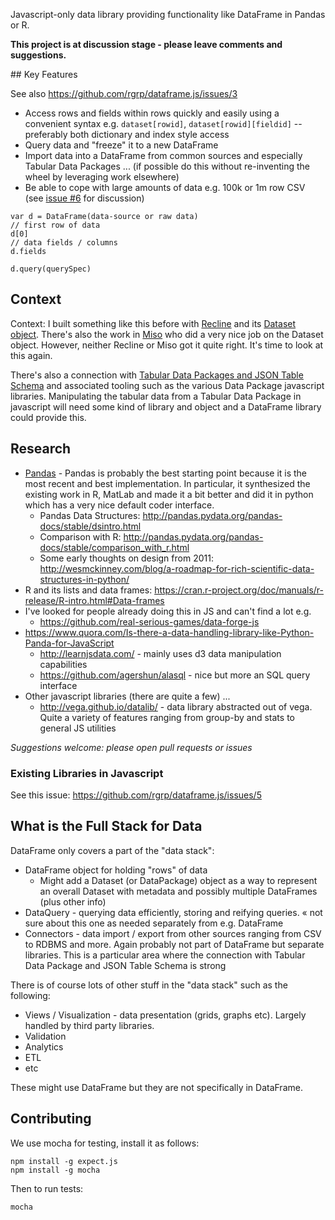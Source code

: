 Javascript-only data library providing functionality like DataFrame in Pandas or R.

**This project is at discussion stage - please leave comments and suggestions.**

## Key Features

See also https://github.com/rgrp/dataframe.js/issues/3

* Access rows and fields within rows quickly and easily using a convenient syntax e.g. `dataset[rowid]`, `dataset[rowid][fieldid]` -- preferably both dictionary and index style access
* Query data and "freeze" it to a new DataFrame
* Import data into a DataFrame from common sources and especially Tabular Data Packages ... (if possible do this without re-inventing the wheel by leveraging work elsewhere)
* Be able to cope with large amounts of data e.g. 100k or 1m row CSV (see [issue #6][iss-6] for discussion)

```
var d = DataFrame(data-source or raw data)
// first row of data
d[0]
// data fields / columns
d.fields

d.query(querySpec)
```

[iss-6]: https://github.com/rgrp/dataframe.js/issues/6

## Context

Context: I built something like this before with [Recline][] and its [Dataset object][recline-dataset]. There's also the work in [Miso][] who did a very nice job on the Dataset object. However, neither Recline or Miso got it quite right. It's time to look at this again.

There's also a connection with [Tabular Data Packages and JSON Table Schema][tdp] and associated tooling such as the various Data Package javascript libraries. Manipulating the tabular data from a Tabular Data Package in javascript will need some kind of library and object and a DataFrame library could provide this.

[Recline]: http://okfnlabs.org/recline/
[recline-dataset]: http://okfnlabs.org/recline/docs/models.html
[Miso]: http://misoproject.com/dataset/
[tdp]: http://data.okfn.org/standards

## Research

* [Pandas][] - Pandas is probably the best starting point because it is the most recent and best implementation. In particular, it synthesized the existing work in R, MatLab and made it a bit better and did it in python which has a very nice default coder interface.
  * Pandas Data Structures: http://pandas.pydata.org/pandas-docs/stable/dsintro.html
  * Comparison with R: http://pandas.pydata.org/pandas-docs/stable/comparison_with_r.html
  * Some early thoughts on design from 2011: http://wesmckinney.com/blog/a-roadmap-for-rich-scientific-data-structures-in-python/
* R and its lists and data frames: https://cran.r-project.org/doc/manuals/r-release/R-intro.html#Data-frames
* I've looked for people already doing this in JS and can't find a lot e.g.
  * https://github.com/real-serious-games/data-forge-js
* https://www.quora.com/Is-there-a-data-handling-library-like-Python-Panda-for-JavaScript
  * http://learnjsdata.com/ - mainly uses d3 data manipulation capabilities
  * https://github.com/agershun/alasql - nice but more an SQL query interface
* Other javascript libraries (there are quite a few) ...
  * http://vega.github.io/datalib/ - data library abstracted out of vega. Quite a variety of features ranging from group-by and stats to general JS utilities

*Suggestions welcome: please open pull requests or issues*

[Pandas]: http://pandas.pydata.org/

### Existing Libraries in Javascript

See this issue: https://github.com/rgrp/dataframe.js/issues/5

## What is the Full Stack for Data 

DataFrame only covers a part of the "data stack":

* DataFrame object for holding "rows" of data
  * Might add a Dataset (or DataPackage) object as a way to represent an overall Dataset with metadata and possibly multiple DataFrames (plus other info)
* DataQuery - querying data efficiently, storing and reifying queries.  &laquo; not sure about this one as needed separately from e.g. DataFrame
* Connectors - data import / export from other sources ranging from CSV to RDBMS and more. Again probably not part of DataFrame but separate libraries. This is a particular area where the connection with Tabular Data Package and JSON Table Schema is strong

There is of course lots of other stuff in the "data stack" such as the following:

* Views / Visualization - data presentation (grids, graphs etc). Largely handled by third party libraries.
* Validation
* Analytics
* ETL
* etc

These might use DataFrame but they are not specifically in DataFrame.

## Contributing

We use mocha for testing, install it as follows:
    
    npm install -g expect.js
    npm install -g mocha

Then to run tests:
    
    mocha
